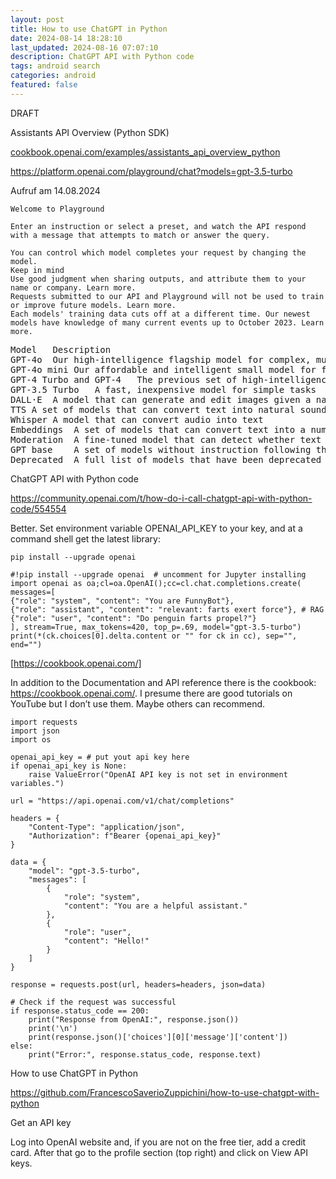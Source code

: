 ```yaml
---
layout: post
title: How to use ChatGPT in Python  
date: 2024-08-14 18:28:10
last_updated: 2024-08-16 07:07:10
description: ChatGPT API with Python code
tags: android search
categories: android
featured: false
---
```


DRAFT 


Assistants API Overview (Python SDK)

[cookbook.openai.com/examples/assistants_api_overview_python]: https://cookbook.openai.com/examples/assistants_api_overview_python "https://cookbook.openai.com/examples/assistants_api_overview_python"
[cookbook.openai.com/examples/assistants_api_overview_python]


https://platform.openai.com/playground/chat?models=gpt-3.5-turbo

Aufruf am 14.08.2024
````
Welcome to Playground

Enter an instruction or select a preset, and watch the API respond with a message that attempts to match or answer the query.

You can control which model completes your request by changing the model.
Keep in mind
Use good judgment when sharing outputs, and attribute them to your name or company. Learn more.
Requests submitted to our API and Playground will not be used to train or improve future models. Learn more.
Each models' training data cuts off at a different time. Our newest models have knowledge of many current events up to October 2023. Learn more.
````
<pre>
Model	Description
GPT-4o	Our high-intelligence flagship model for complex, multi-step tasks
GPT-4o mini	Our affordable and intelligent small model for fast, lightweight tasks
GPT-4 Turbo and GPT-4	The previous set of high-intelligence models
GPT-3.5 Turbo	A fast, inexpensive model for simple tasks
DALL·E	A model that can generate and edit images given a natural language prompt
TTS	A set of models that can convert text into natural sounding spoken audio
Whisper	A model that can convert audio into text
Embeddings	A set of models that can convert text into a numerical form
Moderation	A fine-tuned model that can detect whether text may be sensitive or unsafe
GPT base	A set of models without instruction following that can understand as well as generate natural language or code
Deprecated	A full list of models that have been deprecated along with the suggested replacement
</pre>



ChatGPT API with Python code

https://community.openai.com/t/how-do-i-call-chatgpt-api-with-python-code/554554


Better. Set environment variable OPENAI_API_KEY to your key, and at a command shell get the latest library:
````
pip install --upgrade openai
````

````
#!pip install --upgrade openai  # uncomment for Jupyter installing
import openai as oa;cl=oa.OpenAI();cc=cl.chat.completions.create(
messages=[
{"role": "system", "content": "You are FunnyBot"},
{"role": "assistant", "content": "relevant: farts exert force"}, # RAG
{"role": "user", "content": "Do penguin farts propel?"}
], stream=True, max_tokens=420, top_p=.69, model="gpt-3.5-turbo")
print(*(ck.choices[0].delta.content or "" for ck in cc), sep="", end="")
````


[https://cookbook.openai.com/]: https://cookbook.openai.com/ "https://cookbook.openai.com/"
[https://cookbook.openai.com/]


In addition to the Documentation and API reference there is the cookbook: https://cookbook.openai.com/. I presume there are good tutorials on YouTube but I don’t use them. Maybe others can recommend. 






````angular2html
import requests
import json
import os

openai_api_key = # put yout api key here
if openai_api_key is None:
    raise ValueError("OpenAI API key is not set in environment variables.")

url = "https://api.openai.com/v1/chat/completions"

headers = {
    "Content-Type": "application/json",
    "Authorization": f"Bearer {openai_api_key}"
}

data = {
    "model": "gpt-3.5-turbo",
    "messages": [
        {
            "role": "system",
            "content": "You are a helpful assistant."
        },
        {
            "role": "user",
            "content": "Hello!"
        }
    ]
}

response = requests.post(url, headers=headers, json=data)

# Check if the request was successful
if response.status_code == 200:
    print("Response from OpenAI:", response.json())
    print('\n')
    print(response.json()['choices'][0]['message']['content'])
else:
    print("Error:", response.status_code, response.text)
````

How to use ChatGPT in Python 

https://github.com/FrancescoSaverioZuppichini/how-to-use-chatgpt-with-python

Get an API key

Log into OpenAI website and, if you are not on the free tier, add a credit card. After that go to the profile section (top right) and click on View API keys.